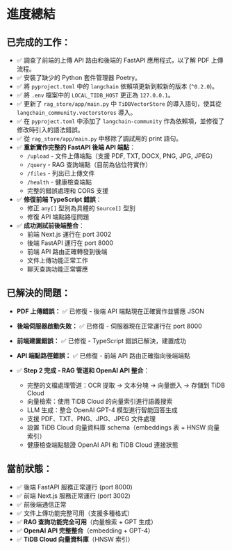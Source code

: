 # 進度總結

## 已完成的工作：
*   ✅ 調查了前端的上傳 API 路由和後端的 FastAPI 應用程式，以了解 PDF 上傳流程。
*   ✅ 安裝了缺少的 Python 套件管理器 Poetry。
*   ✅ 將 `pyproject.toml` 中的 `langchain` 依賴項更新到較新的版本 (`^0.2.0`)。
*   ✅ 將 `.env` 檔案中的 `LOCAL_TIDB_HOST` 更正為 `127.0.0.1`。
*   ✅ 更新了 `rag_store/app/main.py` 中 `TiDBVectorStore` 的導入語句，使其從 `langchain_community.vectorstores` 導入。
*   ✅ 在 `pyproject.toml` 中添加了 `langchain-community` 作為依賴項，並修復了修改時引入的語法錯誤。
*   ✅ 從 `rag_store/app/main.py` 中移除了調試用的 print 語句。
*   ✅ **重新實作完整的 FastAPI 後端 API 端點**：
    - `/upload` - 文件上傳端點（支援 PDF, TXT, DOCX, PNG, JPG, JPEG）
    - `/query` - RAG 查詢端點（目前為佔位符實作）
    - `/files` - 列出已上傳文件
    - `/health` - 健康檢查端點
    - 完整的錯誤處理和 CORS 支援
*   ✅ **修復前端 TypeScript 錯誤**：
    - 修正 `any[]` 型別為具體的 `Source[]` 型別
    - 修復 API 端點路徑問題
*   ✅ **成功測試前後端整合**：
    - 前端 Next.js 運行在 port 3002
    - 後端 FastAPI 運行在 port 8000
    - 前端 API 路由正確轉發到後端
    - 文件上傳功能正常工作
    - 聊天查詢功能正常響應

## 已解決的問題：
*   **PDF 上傳錯誤：** ✅ 已修復 - 後端 API 端點現在正確實作並響應 JSON
*   **後端伺服器啟動失敗：** ✅ 已修復 - 伺服器現在正常運行在 port 8000
*   **前端建置錯誤：** ✅ 已修復 - TypeScript 錯誤已解決，建置成功
*   **API 端點路徑錯誤：** ✅ 已修復 - 前端 API 路由正確指向後端端點

*   ✅ **Step 2 完成 - RAG 管道和 OpenAI API 整合**：
    - 完整的文檔處理管道：OCR 提取 → 文本分塊 → 向量嵌入 → 存儲到 TiDB Cloud
    - 向量檢索：使用 TiDB Cloud 的向量索引進行語義搜索
    - LLM 生成：整合 OpenAI GPT-4 模型進行智能回答生成
    - 支援 PDF、TXT、PNG、JPG、JPEG 文件處理
    - 設置 TiDB Cloud 向量資料庫 schema（embeddings 表 + HNSW 向量索引）
    - 健康檢查端點驗證 OpenAI API 和 TiDB Cloud 連接狀態

## 當前狀態：
*   ✅ 後端 FastAPI 服務正常運行 (port 8000)
*   ✅ 前端 Next.js 服務正常運行 (port 3002)
*   ✅ 前後端通信正常
*   ✅ 文件上傳功能完整可用（支援多種格式）
*   ✅ **RAG 查詢功能完全可用**（向量檢索 + GPT 生成）
*   ✅ **OpenAI API 完整整合**（embedding + GPT-4）
*   ✅ **TiDB Cloud 向量資料庫**（HNSW 索引）